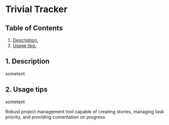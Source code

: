 # Trivial Tracker

## Table of Contents
1. [ Description. ](#desc)
2. [ Usage tips. ](#usage)

<a name="desc"></a>
## 1. Description

sometext

<a name="usage"></a>
## 2. Usage tips

sometext

Robust project management tool capable of creating stories, managing task priority, and providing comentation on progress
